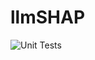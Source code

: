 # llmSHAP
![Unit Tests](https://github.com/filipnaudot/llmSHAP/actions/workflows/test.yml/badge.svg)